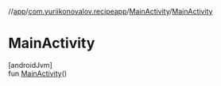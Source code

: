 //[app](../../../index.md)/[com.yuriikonovalov.recipeapp](../index.md)/[MainActivity](index.md)/[MainActivity](-main-activity.md)

# MainActivity

[androidJvm]\
fun [MainActivity](-main-activity.md)()
